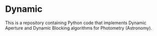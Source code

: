 # Dynamic
This is a repository containing Python code that implements Dynamic Aperture and Dynamic Blocking algorithms for Photometry (Astronomy).
